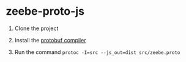 # zeebe-proto-js

1. Clone the project

2. Install the [protobuf compiler](https://grpc.io/docs/protoc-installation/)

3. Run the command `protoc -I=src --js_out=dist src/zeebe.proto`
